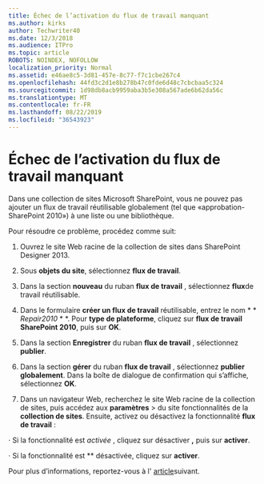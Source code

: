 ```yaml
---
title: Échec de l’activation du flux de travail manquant
ms.author: kirks
author: Techwriter40
ms.date: 12/3/2018
ms.audience: ITPro
ms.topic: article
ROBOTS: NOINDEX, NOFOLLOW
localization_priority: Normal
ms.assetid: e46ae8c5-3d81-457e-8c77-f7c1cbe267c4
ms.openlocfilehash: 44fd3c2d1e8b278b47c0fde6d48c7cbcbaa5c324
ms.sourcegitcommit: 1d98db8acb9959aba3b5e308a567ade6b62da56c
ms.translationtype: MT
ms.contentlocale: fr-FR
ms.lasthandoff: 08/22/2019
ms.locfileid: "36543923"
---
```

# <a name="missing-workflow-failed-to-activate"></a>Échec de l’activation du flux de travail manquant

Dans une collection de sites Microsoft SharePoint, vous ne pouvez pas ajouter un flux de travail réutilisable globalement (tel que «approbation-SharePoint 2010») à une liste ou une bibliothèque.
  
Pour résoudre ce problème, procédez comme suit: 
  
1. Ouvrez le site Web racine de la collection de sites dans SharePoint Designer 2013.
  
2. Sous **objets du site**, sélectionnez **flux de travail**. 
  
3. Dans la section **nouveau** du ruban **flux de travail** , sélectionnez **flux**de travail réutilisable. 
  
4. Dans le formulaire **créer un flux de travail** réutilisable, entrez le nom * * *Repair2010* * *. Pour **type de plateforme**, cliquez sur **flux de travail SharePoint 2010**, puis sur **OK**. 
  
1. Dans la section **Enregistrer** du ruban **flux de travail** , sélectionnez **publier**. 
  
2. Dans la section **gérer** du ruban **flux de travail** , sélectionnez **publier globalement**. Dans la boîte de dialogue de confirmation qui s’affiche, sélectionnez **OK**. 
  
3. Dans un navigateur Web, recherchez le site Web racine de la collection de sites, puis accédez aux **paramètres** \> du site fonctionnalités de la **collection de sites**. Ensuite, activez ou désactivez la fonctionnalité **flux de travail** : 
  
· Si la fonctionnalité est *activée* , cliquez sur désactiver **,** puis sur **activer**. 
  
· Si la fonctionnalité est ** désactivée, cliquez sur **activer**. 
  
Pour plus d’informations, reportez-vous à l' [article](https://go.microsoft.com/fwlink/?linkid=2047770&amp;clcid=0x409)suivant.
  

